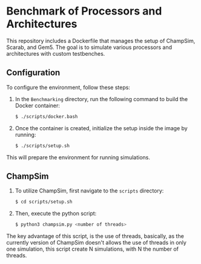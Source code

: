 # Benchmark of Processors and Architectures

This repository includes a Dockerfile that manages the setup of ChampSim, 
Scarab, and Gem5. The goal is to simulate various processors and architectures 
with custom testbenches.

## Configuration

To configure the environment, follow these steps:

1. In the `Benchmarking` directory, run the following command to build the 
Docker container:

    ```bash
    $ ./scripts/docker.bash
    ```

2. Once the container is created, initialize the setup inside the image by 
running:

    ```bash
    $ ./scripts/setup.sh
    ```

This will prepare the environment for running simulations.

## ChampSim

1.  To utilize ChampSim, first navigate to the `scripts` directory:
    
    ```bash
    $ cd scripts/setup.sh
    ```
    
2.  Then, execute the python script:

    ```bash
    $ python3 champsim.py <number of threads>
    ```

The key advantage of this script, is the use of threads, basically, as the 
currently version of ChampSim doesn't allows the use of threads in only one 
simulation, this script create N simulations, with N the number of threads.